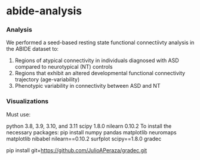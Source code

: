 # abide-analysis
### Analysis
We performed a seed-based resting state functional connectiivty analysis in the ABIDE dataset to:
1. Regions of atypical connectivity in individuals diagnosed with ASD compared to neurotypical (NT) controls 
2. Regions that exhibit an altered developmental functional connectivity trajectory (age-variability)
3. Phenotypic variability in connectivity between ASD and NT


### Visualizations
Must use:

python 3.8, 3.9, 3.10, and 3.11
scipy 1.8.0
nilearn 0.10.2
To install the necessary packages: pip install numpy pandas matplotlib neuromaps matplotlib nibabel nilearn==0.10.2 surfplot scipy==1.8.0 gradec

pip install git+https://github.com/JulioAPeraza/gradec.git
